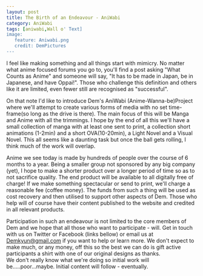 ```yaml
---
layout: post
title: The Birth of an Endeavour - AniWabi
category: AniWabi
tags: [aniwabi,Wall o' Text]
image:
   feature: Aniwabi.png
   credit: DemPictures
--- 
```



I feel like making something and all things start with mimicry. No matter what anime focused forums you go to, you'll find a post asking "What Counts as Anime" and someone will say, "It has to be made in Japan, be in Japanese, and have Oppai!". Those who challenge this definition and others like it are limited, even fewer still are recognised as "successful".

On that note I'd like to introduce Dem's AniWabi (Anime-Wanna-be)Project where we'll attempt to create various forms of media with no set time-frame(so long as the drive is there). 
The main focus of this will be Manga and Anime with all the trimmings. I hope by the end of all this we'll have a small collection of manga with at least one sent to print, a collection short animations (1-2min) and a short OVA(10-20min), a Light Novel and a Visual Novel.
This all seems like a daunting task but once the ball gets rolling, I think much of the work will overlap.

Anime we see today is made by hundreds of people over the course of 6 months to a year. Being a smaller group not sponsored  by any big company (yet), I hope to make a shorter product over a longer period of time so as to not sacrifice quality.
The end product will be available to all digitally free of charge! If we make something spectacular or send to print, we'll charge a reasonable fee (coffee money). The funds from such a thing will be used as cost recovery and then utilised to support other aspects of Dem. Those who help will of course have their content published to the website and credited in all relevant products.


Participation in such an endeavour is not limited to the core members of Dem and we hope that all those who want to participate - will. Get in touch with us on Twitter or Facebook (links bellow) or email us at Demkyun@gmail.com if you want to help or learn more.
We don't expect to make much, or any money, off this so the best we can do is gift active participants a shirt with one of our original designs as thanks.  
We don't really know what we're doing so initial work will be.....poor...maybe. 
Initial content will follow - eventually.


